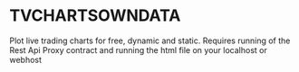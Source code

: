 # TVCHARTSOWNDATA
Plot live trading charts for free, dynamic and static. Requires running of the Rest Api Proxy contract and running the html file on your localhost or webhost
